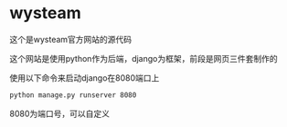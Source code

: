 # wysteam
这个是wysteam官方网站的源代码

这个网站是使用python作为后端，django为框架，前段是网页三件套制作的

使用以下命令来启动django在8080端口上

~~~bash
python manage.py runserver 8080
~~~

8080为端口号，可以自定义

